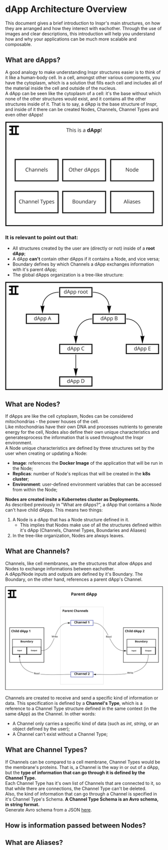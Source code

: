 # dApp Architecture Overview
This document gives a brief introduction to Inspr's main structures, on how they are arranged and how they interect with eachother. Through the use of images and clear descriptions, this introduction will help you understand how and why your applications can be much more scalable and composable.

## What are dApps?  
A good analogy to make understanding Inspr structures easier is to think of it like a human-body cell. In a cell, amongst other various components, you have the cytoplasm, which is a solution that fills each cell and includes all of the material inside the cell and outside of the nucleus.  
A dApp can be seen like the cytoplasm of a cell: it's the base without which none of the other structures would exist, and it contains all the other structures inside of it. That is to say, a dApp is the base structure of Inspr, and inside of it there can be created Nodes, Channels, Channel Types and even other dApps!  

![dapp](img/dapp-struct.jpg)  

### It is relevant to point out that:
- All structures created by the user are (directly or not) inside of a **root dApp**;  
- A dApp **can't** contain other dApps if it contains a Node, and vice versa;
- Boundary defines by which Channels a dApp exchanges information with it's parent dApp;
- The global dApps organization is a tree-like structure:  

![tree](img/dapp-tree.jpg)  

## What are Nodes?
If dApps are like the cell cytoplasm, Nodes can be considered mitochondrias - the power houses of the cell.  
Like mitochondrias have their own DNA and processes nutrients to generate energy for the cell, Nodes also define their own unique characteristics and generatesprocess the information that is used throughout the Inspr environment.  
A Node unique characteristics are defined by three structures set by the user when creating or updating a Node:
- **Image**: references the **Docker Image** of the application that will be run in the Node;
- **Replicas**: number of Node's replicas that will be created in the **k8s cluster**;
- **Environment**: user-defined environment variables that can be accessed from within the Node;  

**Nodes are created insite a Kubernetes cluster as Deployments.**  
As described previously in "What are dApps?", a dApp that contains a Node can't have child dApps. This means two things:
1) A Node is a dApp that has a Node structure defined in it.
    - This implies that Nodes make use of all the structures defined within it's dApp (Channels, Channel Types, Boundaries and Aliases)
2) In the tree-like organization, Nodes are always leaves.


## What are Channels?  
Channels, like cell membranes, are the structures that allow dApps and Nodes to exchange informations between eachother.  
A dApp/Node inputs and outputs are defined by it's Boundary. The Boundary, on the other hand, references a parent dApp's Channel.

![channel](img/chan-func.jpg)  

Channels are created to receive and send a specific kind of information or data. This specification is defined by a **Channel's Type**, which is a reference to a Channel Type structure defined in the same context (in the same dApp) as the Channel. In other words:
- A Channel only carries a specific kind of data (such as *int*, *string*, or an object defined by the user);
- A Channel can't exist without a Channel Type;

## What are Channel Types?
If Channels can be compared to a cell membrane, Channel Types would be the membrane's proteins. That is, a Channel is the way in or out of a dApp, but the **type of information that can go through it is defined by the Channel Type.**  
Each Channel Type has it's own list of Channels that are connected to it, so that while there are connections, the Channel Type can't be deleted.  
Also, the kind of information that can go through a Channel is specified in it's Channel Type's Schema. **A Channel Type Schema is an Avro schema, in string format.**  
Generate Avro schema from a JSON [here](https://toolslick.com/generation/metadata/avro-schema-from-json).

## How is information passed between Nodes?

## What are Aliases?
